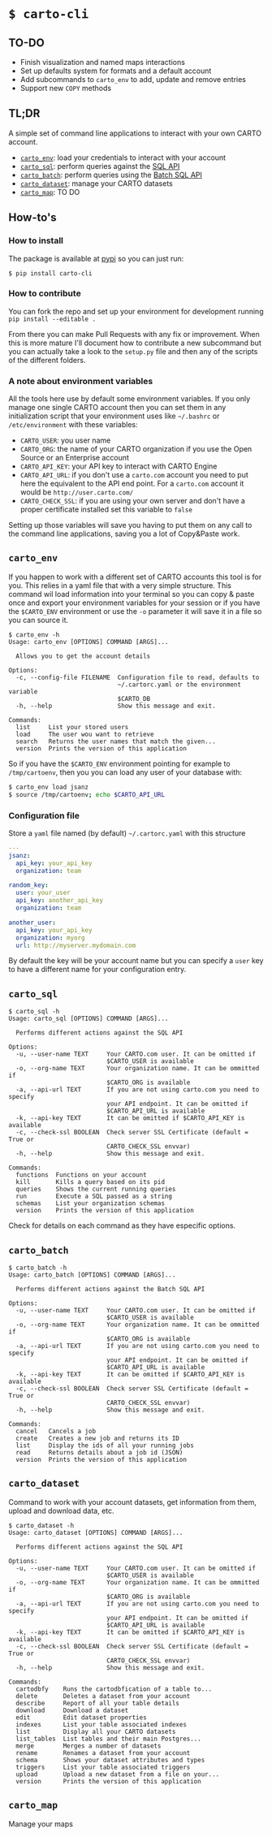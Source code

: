 `$ carto-cli`
=========================

## TO-DO

* Finish visualization and named maps interactions
* Set up defaults system for formats and a default account
* Add subcommands to `carto_env` to add, update and remove entries
* Support new `COPY` methods

## TL;DR

A simple set of command line applications to interact with your own CARTO account.


* [`carto_env`](#carto_env): load your credentials to interact with your account
* [`carto_sql`](#carto_sql): perform queries against the [SQL API](https://carto.com/docs/carto-engine/sql-api/)
* [`carto_batch`](#carto_batch): perform queries using the [Batch SQL API](https://carto.com/docs/carto-engine/sql-api/batch-queries)
* [`carto_dataset`](#carto_dataset): manage your CARTO datasets
* [`carto_map`](#carto_map): TO DO

## How-to's

### How to install

The package is available at [pypi](https://pypi.org/project/carto-cli/) so you can just run:

```
$ pip install carto-cli
```

### How to contribute

You can fork the repo and set up your environment for development running `pip install --editable .`

From there you can make Pull Requests with any fix or improvement. When this is more mature I'll document how to contribute a new subcommand but you can actually take a look to the `setup.py` file and then any of the scripts of the different folders.

### A note about environment variables

All the tools here use by default some environment variables. If you only manage one single CARTO account then you can set them in any initialization script that your environment uses like `~/.bashrc` or `/etc/environment` with these variables:

 - `CARTO_USER`: you user name
 - `CARTO_ORG`: the name of your CARTO organization if you use the Open Source or an Enterprise account
 - `CARTO_API_KEY`: your API key to interact with CARTO Engine
 - `CARTO_API_URL`: if you don't use a `carto.com` account you need to put here the equivalent to the API end point. For a `carto.com` account it would be `http://user.carto.com/`
 - `CARTO_CHECK_SSL`: if you are using your own server and don't have a proper certificate installed set this variable to `false`

Setting up those variables will save you having to put them on any call to the command line applications, saving you a lot of Copy&Paste work.

## `carto_env`

If you happen to work with a different set of CARTO accounts this tool is for you. This relies in a yaml file that with a very simple structure. This command wil load information into your terminal so you can copy & paste once and export your environment variables for your session or if you have the `$CARTO_ENV` environment or use the `-o` parameter it will save it in a file so you can source it.

```
$ carto_env -h
Usage: carto_env [OPTIONS] COMMAND [ARGS]...

  Allows you to get the account details

Options:
  -c, --config-file FILENAME  Configuration file to read, defaults to
                              ~/.cartorc.yaml or the environment variable
                              $CARTO_DB
  -h, --help                  Show this message and exit.

Commands:
  list     List your stored users
  load     The user wou want to retrieve
  search   Returns the user names that match the given...
  version  Prints the version of this application
```

So if you have the `$CARTO_ENV` environment pointing for example to `/tmp/cartoenv`, then you you can load any user of your database with:

```bash
$ carto_env load jsanz
$ source /tmp/cartoenv; echo $CARTO_API_URL
```

### Configuration file

Store a `yaml` file named (by default) `~/.cartorc.yaml` with this structure

```yaml
---
jsanz:
  api_key: your_api_key
  organization: team

random_key:
  user: your_user
  api_key: another_api_key
  organization: team

another_user:
  api_key: your_api_key
  organization: myorg
  url: http://myserver.mydomain.com
```

By default the key will be your account name but you can specify a `user` key to have a different name for your configuration entry.

## `carto_sql`

```
$ carto_sql -h
Usage: carto_sql [OPTIONS] COMMAND [ARGS]...

  Performs different actions against the SQL API

Options:
  -u, --user-name TEXT     Your CARTO.com user. It can be omitted if
                           $CARTO_USER is available
  -o, --org-name TEXT      Your organization name. It can be ommitted if
                           $CARTO_ORG is available
  -a, --api-url TEXT       If you are not using carto.com you need to specify
                           your API endpoint. It can be omitted if
                           $CARTO_API_URL is available
  -k, --api-key TEXT       It can be omitted if $CARTO_API_KEY is available
  -c, --check-ssl BOOLEAN  Check server SSL Certificate (default = True or
                           CARTO_CHECK_SSL envvar)
  -h, --help               Show this message and exit.

Commands:
  functions  Functions on your account
  kill       Kills a query based on its pid
  queries    Shows the current running queries
  run        Execute a SQL passed as a string
  schemas    List your organization schemas
  version    Prints the version of this application
```

Check for details on each command as they have especific options.

## `carto_batch`

```
$ carto_batch -h
Usage: carto_batch [OPTIONS] COMMAND [ARGS]...

  Performs different actions against the Batch SQL API

Options:
  -u, --user-name TEXT     Your CARTO.com user. It can be omitted if
                           $CARTO_USER is available
  -o, --org-name TEXT      Your organization name. It can be ommitted if
                           $CARTO_ORG is available
  -a, --api-url TEXT       If you are not using carto.com you need to specify
                           your API endpoint. It can be omitted if
                           $CARTO_API_URL is available
  -k, --api-key TEXT       It can be omitted if $CARTO_API_KEY is available
  -c, --check-ssl BOOLEAN  Check server SSL Certificate (default = True or
                           CARTO_CHECK_SSL envvar)
  -h, --help               Show this message and exit.

Commands:
  cancel   Cancels a job
  create   Creates a new job and returns its ID
  list     Display the ids of all your running jobs
  read     Returns details about a job id (JSON)
  version  Prints the version of this application
```

## `carto_dataset`

Command to work with your account datasets, get information from them, upload and
download data, etc.


```
$ carto_dataset -h
Usage: carto_dataset [OPTIONS] COMMAND [ARGS]...

  Performs different actions against the SQL API

Options:
  -u, --user-name TEXT     Your CARTO.com user. It can be omitted if
                           $CARTO_USER is available
  -o, --org-name TEXT      Your organization name. It can be ommitted if
                           $CARTO_ORG is available
  -a, --api-url TEXT       If you are not using carto.com you need to specify
                           your API endpoint. It can be omitted if
                           $CARTO_API_URL is available
  -k, --api-key TEXT       It can be omitted if $CARTO_API_KEY is available
  -c, --check-ssl BOOLEAN  Check server SSL Certificate (default = True or
                           CARTO_CHECK_SSL envvar)
  -h, --help               Show this message and exit.

Commands:
  cartodbfy    Runs the cartodbfication of a table to...
  delete       Deletes a dataset from your account
  describe     Report of all your table details
  download     Download a dataset
  edit         Edit dataset properties
  indexes      List your table associated indexes
  list         Display all your CARTO datasets
  list_tables  List tables and their main Postgres...
  merge        Merges a number of datasets
  rename       Renames a dataset from your account
  schema       Shows your dataset attributes and types
  triggers     List your table associated triggers
  upload       Upload a new dataset from a file on your...
  version      Prints the version of this application

```


## `carto_map`

Manage your maps
